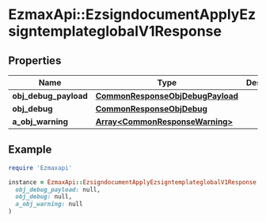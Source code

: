 # EzmaxApi::EzsigndocumentApplyEzsigntemplateglobalV1Response

## Properties

| Name | Type | Description | Notes |
| ---- | ---- | ----------- | ----- |
| **obj_debug_payload** | [**CommonResponseObjDebugPayload**](CommonResponseObjDebugPayload.md) |  |  |
| **obj_debug** | [**CommonResponseObjDebug**](CommonResponseObjDebug.md) |  | [optional] |
| **a_obj_warning** | [**Array&lt;CommonResponseWarning&gt;**](CommonResponseWarning.md) |  | [optional] |

## Example

```ruby
require 'Ezmaxapi'

instance = EzmaxApi::EzsigndocumentApplyEzsigntemplateglobalV1Response.new(
  obj_debug_payload: null,
  obj_debug: null,
  a_obj_warning: null
)
```

